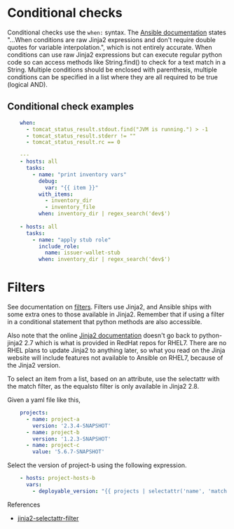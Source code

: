 # Conditional checks

Conditional checks use the `when:` syntax. The [Ansible documentation](https://docs.ansible.com/ansible/latest/user_guide/playbooks_conditionals.html) states "...When conditions are raw Jinja2 expressions and don't require double quotes for variable interpolation.", which is not entirely accurate. When conditions can use raw Jinja2 expressions but can execute regular python code so can access methods like String.find() to check for a text match in a String. Multiple conditions should be enclosed with parenthesis, multiple conditions can be specified in a list where they are all required to be true (logical AND).

## Conditional check examples

```yaml
    when: 
      - tomcat_status_result.stdout.find("JVM is running.") > -1
      - tomcat_status_result.stderr != ""
      - tomcat_status_result.rc == 0

    ---
    - hosts: all
      tasks:
        - name: "print inventory vars"
          debug:
            var: "{{ item }}"
          with_items:
            - inventory_dir
            - inventory_file
          when: inventory_dir | regex_search('dev$')
    
    - hosts: all
      tasks:
        - name: "apply stub role"
          include_role:
            name: issuer-wallet-stub
          when: inventory_dir | regex_search('dev$')
```          

# Filters

See documentation on [filters](http://docs.ansible.com/ansible/latest/user_guide/playbooks_filters.html).
Filters use Jinja2, and Ansible ships with some extra ones to those available in Jinja2. Remember that if using a filter in a conditional statement that python methods are also accessible. 

Also note that the online [Jinja2 documentation](http://jinja.pocoo.org/docs/2.10/templates/#builtin-filters) doesn't go back to python-jinja2 2.7 which is what is provided in RedHat repos for RHEL7. There are no RHEL plans to update Jinja2 to anything later, so what you read on the Jinja website will include features not available to Ansible on RHEL7, because of the Jinja2 version. 

To select an item from a list, based on an attribute, use the selectattr with the match filter, as the equalsto filter is only available in Jinja2 2.8.

Given a yaml file like this,

```yaml
    projects:
      - name: project-a
        version: '2.3.4-SNAPSHOT'
      - name: project-b
        version: '1.2.3-SNAPSHOT'
      - name: project-c
      	value: '5.6.7-SNAPSHOT'
```

Select the version of project-b using the following expression.

```yaml
    - hosts: project-hosts-b
      vars:
        - deployable_version: "{{ projects | selectattr('name', 'match', '^project-b$') | map(attribute='version') | list | first }}"
```

References

* [jinja2-selectattr-filter](http://www.oznetnerd.com/jinja2-selectattr-filter/)
